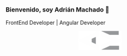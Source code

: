 ### Bienvenido, soy Adrián Machado 👋
FrontEnd Developer | Angular Developer

<p align="center">
  <img src="https://github.com/adrianmachadodev/adrianmachadodev/blob/main/logo-adrian.png" height="50"/>
</p>


<!--
**adrianmachadodev/adrianmachadodev** is a ✨ _special_ ✨ repository because its `README.md` (this file) appears on your GitHub profile.

Here are some ideas to get you started:

- 🔭 I’m currently working on ...
- 🌱 I’m currently learning ...
- 👯 I’m looking to collaborate on ...
- 🤔 I’m looking for help with ...
- 💬 Ask me about ...
- 📫 How to reach me: ...
- 😄 Pronouns: ...
- ⚡ Fun fact: ...
-->
